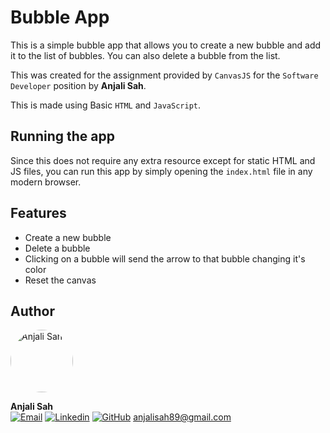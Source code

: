 # Bubble App

This is a simple bubble app that allows you to create a new bubble and add it to the list of bubbles. You can also delete a bubble from the list.

This was created for the assignment provided by `CanvasJS` for the `Software Developer` position by **Anjali Sah**.

This is made using Basic `HTML` and `JavaScript`.

## Running the app
Since this does not require any extra resource except for static HTML and JS files, you can run this app by simply opening the `index.html` file in any modern browser.

## Features
- Create a new bubble
- Delete a bubble
- Clicking on a bubble will send the arrow to that bubble changing it's color
- Reset the canvas

## Author
<img src="https://avatars.githubusercontent.com/u/115478181?v=4" alt="Anjali Sah" width="100" height="100" style="border-radius: 50%;" />

**Anjali Sah**  
[![Email](https://img.shields.io/badge/Email-Anjali%20Sah-darkgreen)](mailto:anjalisah89@gmail.com)
[![Linkedin](https://img.shields.io/badge/Linkedin-Anjali%20Sah-blue)](https://www.linkedin.com/in/anjalisah89/)
[![GitHub](https://img.shields.io/badge/GitHub-Anjali%20Sah-lightgrey)](https://github.com/anjalisah89)
[anjalisah89@gmail.com](mailto:anjalisah89@gmail.com)  